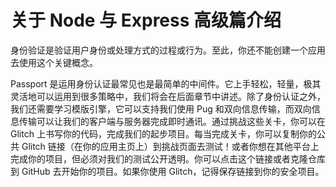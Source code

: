 # 关于 Node 与 Express 高级篇介绍

身份验证是验证用户身份或处理方式的过程或行为。至此，你还不能创建一个应用去使用这个关键概念。

Passport 是运用身份认证最常见也是最简单的中间件。它上手轻松，轻量，极其灵活地可以运用到很多策略中，我们将会在后面章节中讲述。除了身份认证之外，我们还需要学习模版引擎，它可以支持我们使用 Pug 和双向信息传输，而双向信息传输可以让我们的客户端与服务器完成即时通讯。通过挑战这些关卡，你可以在 Glitch 上书写你的代码，完成我们的起步项目。每当完成关卡，你可以复制你的公共 Glitch 链接（在你的应用主页上）到挑战页面去测试！或者你想在其他平台上完成你的项目，但必须对我们的测试公开透明。你可以点击这个链接或者克隆仓库到 GitHub 去开始你的项目。如果你使用 Glitch，记得保存链接到你的安全项目。
